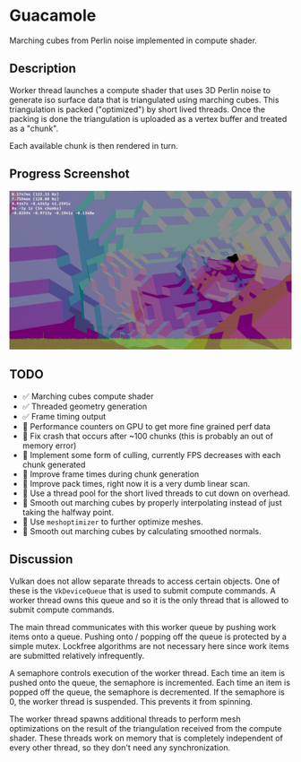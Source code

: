# Guacamole

Marching cubes from Perlin noise implemented in compute shader.

## Description

Worker thread launches a compute shader that uses 3D Perlin noise to generate iso surface data that is triangulated using marching cubes.
This triangulation is packed ("optimized") by short lived threads.
Once the packing is done the triangulation is uploaded as a vertex buffer and treated as a "chunk".

Each available chunk is then rendered in turn.

## Progress Screenshot
![](screenshot.png)

## TODO
- ✅ Marching cubes compute shader
- ✅ Threaded geometry generation
- ✅ Frame timing output
- 🔲 Performance counters on GPU to get more fine grained perf data
- 🔲 Fix crash that occurs after ~100 chunks (this is probably an out of memory error)
- 🔲 Implement some form of culling, currently FPS decreases with each chunk generated
- 🔲 Improve frame times during chunk generation
- 🔲 Improve pack times, right now it is a very dumb linear scan.
- 🔲 Use a thread pool for the short lived threads to cut down on overhead.
- 🔲 Smooth out marching cubes by properly interpolating instead of just taking the halfway point.
- 🔲 Use `meshoptimizer` to further optimize meshes.
- 🔲 Smooth out marching cubes by calculating smoothed normals.

## Discussion

Vulkan does not allow separate threads to access certain objects.
One of these is the `VkDeviceQueue` that is used to submit compute commands.
A worker thread owns this queue and so it is the only thread that is allowed to submit compute commands.

The main thread communicates with this worker queue by pushing work items onto a queue.
Pushing onto / popping off the queue is protected by a simple mutex.
Lockfree algorithms are not necessary here since work items are submitted relatively infrequently.

A semaphore controls execution of the worker thread.
Each time an item is pushed onto the queue, the semaphore is incremented.
Each time an item is popped off the queue, the semaphore is decremented.
If the semaphore is 0, the worker thread is suspended.
This prevents it from spinning.

The worker thread spawns additional threads to perform mesh optimizations on the result of the triangulation received from the compute shader.
These threads work on memory that is completely independent of every other thread, so they don't need any synchronization.
